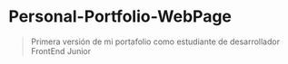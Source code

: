 # Personal-Portfolio-WebPage
> Primera versión de mi portafolio como estudiante de desarrollador FrontEnd Junior
